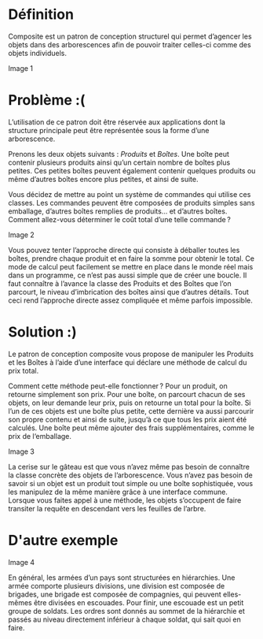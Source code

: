 # Définition 

Composite est un patron de conception structurel qui permet d’agencer les objets dans des arborescences afin de pouvoir traiter celles-ci comme des objets individuels.

Image 1

# Problème :(

L’utilisation de ce patron doit être réservée aux applications dont la structure principale peut être représentée sous la forme d’une arborescence.

Prenons les deux objets suivants : *Produits* et *Boîtes*. Une boîte peut contenir plusieurs produits ainsi qu’un certain nombre de boîtes plus petites. Ces petites boîtes peuvent également contenir quelques produits ou même d’autres boîtes encore plus petites, et ainsi de suite.

Vous décidez de mettre au point un système de commandes qui utilise ces classes. Les commandes peuvent être composées de produits simples sans emballage, d’autres boîtes remplies de produits... et d’autres boîtes. Comment allez-vous déterminer le coût total d’une telle commande ?

Image 2

Vous pouvez tenter l’approche directe qui consiste à déballer toutes les boîtes, prendre chaque produit et en faire la somme pour obtenir le total. Ce mode de calcul peut facilement se mettre en place dans le monde réel mais dans un programme, ce n’est pas aussi simple que de créer une boucle. Il faut connaître à l’avance la classe des Produits et des Boîtes que l’on parcourt, le niveau d’imbrication des boîtes ainsi que d’autres détails. Tout ceci rend l’approche directe assez compliquée et même parfois impossible.

# Solution :)

Le patron de conception composite vous propose de manipuler les Produits et les Boîtes à l’aide d’une interface qui déclare une méthode de calcul du prix total.

Comment cette méthode peut-elle fonctionner ? Pour un produit, on retourne simplement son prix. Pour une boîte, on parcourt chacun de ses objets, on leur demande leur prix, puis on retourne un total pour la boîte. Si l’un de ces objets est une boîte plus petite, cette dernière va aussi parcourir son propre contenu et ainsi de suite, jusqu’à ce que tous les prix aient été calculés. Une boîte peut même ajouter des frais supplémentaires, comme le prix de l‘emballage.

Image 3

La cerise sur le gâteau est que vous n’avez même pas besoin de connaître la classe concrète des objets de l’arborescence. Vous n’avez pas besoin de savoir si un objet est un produit tout simple ou une boîte sophistiquée, vous les manipulez de la même manière grâce à une interface commune. Lorsque vous faites appel à une méthode, les objets s’occupent de faire transiter la requête en descendant vers les feuilles de l’arbre.

# D'autre exemple

Image 4

En général, les armées d’un pays sont structurées en hiérarchies. Une armée comporte plusieurs divisions, une division est composée de brigades, une brigade est composée de compagnies, qui peuvent elles-mêmes être divisées en escouades. Pour finir, une escouade est un petit groupe de soldats. Les ordres sont donnés au sommet de la hiérarchie et passés au niveau directement inférieur à chaque soldat, qui sait quoi en faire.






